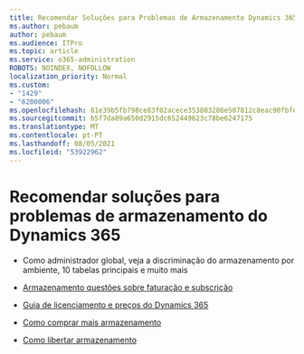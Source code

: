 ```yaml
---
title: Recomendar Soluções para Problemas de Armazenamento Dynamics 365
ms.author: pebaum
author: pebaum
ms.audience: ITPro
ms.topic: article
ms.service: o365-administration
ROBOTS: NOINDEX, NOFOLLOW
localization_priority: Normal
ms.custom:
- "1429"
- "6200006"
ms.openlocfilehash: 81e39b5fb798ce83f02acece353883286e507812c8eac90fbfe4e03316fa635e
ms.sourcegitcommit: b5f7da89a650d2915dc652449623c78be6247175
ms.translationtype: MT
ms.contentlocale: pt-PT
ms.lasthandoff: 08/05/2021
ms.locfileid: "53922962"
---
```

# <a name="recommend-solutions-for-dynamics-365-storage-issues"></a>Recomendar soluções para problemas de armazenamento do Dynamics 365

* Como administrador global, veja a discriminação do armazenamento por ambiente, 10 tabelas principais e muito mais

* [Armazenamento questões sobre faturação e subscrição](https://docs.microsoft.com/dynamics365/customer-engagement/admin/contact-information-microsoft-dynamics-365-online-billing-support)

* [Guia de licenciamento e preços do Dynamics 365](https://dynamics.microsoft.com/pricing/)

* [Como comprar mais armazenamento](https://docs.microsoft.com/dynamics365/customer-engagement/admin/manage-storage#add-storage-to-dynamics-365-online)

* [Como libertar armazenamento](https://docs.microsoft.com/dynamics365/customer-engagement/admin/free-storage-space)
